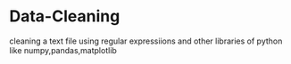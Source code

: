 # Data-Cleaning
cleaning a text file using regular expressiions and other libraries of python like numpy,pandas,matplotlib
